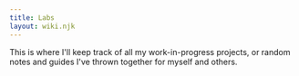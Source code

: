 ```yaml
---
title: Labs
layout: wiki.njk
---
```

This is where I'll keep track of all my work-in-progress projects, or random notes and guides I've thrown together for myself and others.
